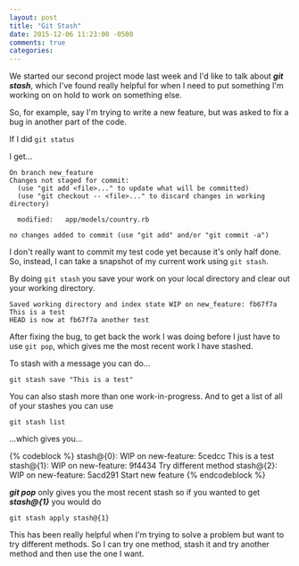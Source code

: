 ```yaml
---
layout: post
title: "Git Stash"
date: 2015-12-06 11:23:00 -0500
comments: true
categories: 
---
```


We started our second project mode last week and I'd like to talk about *__git stash__*, which I've found really helpful for when I need to put something I'm working on on hold to work on something else.

So, for example, say I'm trying to write a new feature, but was asked to fix a bug in another part of the code.  

If I did ```git status```

I get...

```
On branch new_feature
Changes not staged for commit:
  (use "git add <file>..." to update what will be committed)
  (use "git checkout -- <file>..." to discard changes in working directory)

  modified:   app/models/country.rb

no changes added to commit (use "git add" and/or "git commit -a")
```

I don't really want to commit my test code yet because it's only half done. So, instead, I can take a snapshot of my current work using ```git stash```.


By doing ```git stash``` you save your work on your local directory and clear out your working directory.

```
Saved working directory and index state WIP on new_feature: fb67f7a This is a test
HEAD is now at fb67f7a another test
```

After fixing the bug, to get back the work I was doing before I just have to use ```git pop```, which gives me the most recent work I have stashed.

To stash with a message you can do... 

```
git stash save "This is a test"
```

You can also stash more than one work-in-progress.  And to get a list of all of your stashes you can use 

```
git stash list
```

...which gives you...

{% codeblock %}
stash@{0}: WIP on new-feature: 5cedcc This is a test
stash@{1}: WIP on new-feature: 9f4434 Try different method
stash@{2}: WIP on new-feature: 5acd291 Start new feature
{% endcodeblock %}

*__git pop__* only gives you the most recent stash so if you wanted to get *__stash@{1}__* you would do
```
git stash apply stash@{1}
```
This has been really helpful when I'm trying to solve a problem but want to try different methods. So I can try one method, stash it and try another method and then use the one I want.